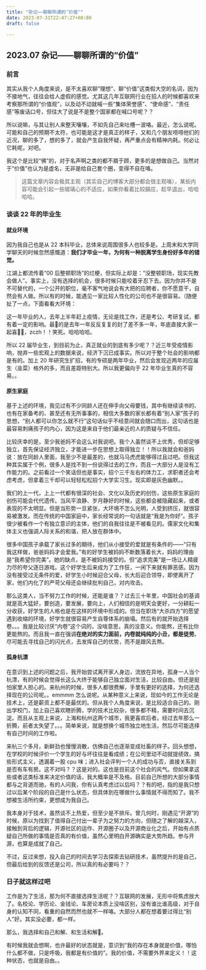 ```yaml
---
title: "杂记——聊聊所谓的’价值‘"
date: 2023-07-31T22:47:27+08:00
draft: false

---
```


## 2023.07 杂记——聊聊所谓的“价值”

### 前言

其实从我个人角度来说，是不太喜欢聊“理想”、聊“价值”这类假大空的名词，因为不接地气，往往会给人虚假的感觉。尤其这几年互联网行业在招人的时候都喜欢来考察那所谓的“价值观”，以及动不动就喊一些“集体荣誉感”、“使命感”、“责任感”等废话口号，但往大了说是不是整个国家都在喊口号呢？？

所以说嘛，与其让别人来整天嚷嚷，不如先自己来吐槽一波咯。最近，怎么说呢。可能和自己的预期不太符，也可能是这才是真正的样子，又和几个朋友唠唠他们的近况，聊的多了，想的多了，就会产生自我怀疑，再严重点会有精神内耗。何必让它耗呢，对吧。

我这个是比较“佛”的，对于名声啊之类的都不屑于顾，更多的是想做自己。当然对于“价值”也认为是虚名，无非是给自己套个圈，变得不自在咯。

> 这篇文章内容会极其主观（其实自己的博客大部分都会很主观咯），某些内容可能会引起一些玻璃心的不适应，如果你看着比较膈应，趁早退出，哈哈哈哈。

### 谈谈 22 年的毕业生

#### 就业环境

因为我自己也是从 22 本科毕业，总体来说周围很多人也较多是。上周末和大学同学聊天的时候忽然感慨道：**我们才毕业一年，为何有一种脱离学生身份好多年的错觉。**

 江湖上都流传着“00 后整顿职场”的烂梗，但实际上却是：“没整顿职场，现实先教会做人”。事实上，没有选择的机会，很多时候只能咬着牙忍下去。因为你并不是不可替代的，一个公开的职位，毫不客气地说会有大把的应聘者，你不愿意干，自然会有人做。所以有的时候，能遇见一家比较人性化的公司也不是很容易。（随便扯了一点，下面看看大环境：

这一年毕业的人，去年上半年赶上疫情，无论是找工作，还是考公、考研复试，都有着一定的影响。最💩的是去年一年反反复复的封了差不多一年，年底直接大家一起喜🐑🐑，zczh！！笑死。哈哈哈哈。

所以 22 届毕业生，到目前为止，真正就业的到底有多少呢？？近三年受疫情影响，抛弃一些宏观上的数据来说，经济下沉已成事实。所以对于整个社会的影响都是有的。加上 20 年研究生扩招，有的专硕是两年毕业，然后会发现近两年的应届生（韭菜）格外的多，而且差距特别大。所以我更偏向于 22 年毕业生真的不容易。。

#### 原生家庭

基于上述的环境，我见过有不少同龄人还在伸手向父母要钱，其中有继续读书的、也有在家备考的、甚至还有无所事事的，相信大多数的家长都有着“别人家”孩子的思想，“别人都可以你怎么就不行”这句话似乎不经意间就会随口而出，这句话也是最容易刺痛孩子的内心，因为这是来自于他们最亲近的人的质疑与不信任。

比较庆幸的是，至少我爸妈不会这么对我说吧。我个人虽然谈不上优秀，但却足够独立，首先保证经济独立，才能进一步在思想上取得独立！！所以我就会和爸妈说：放在同龄人里面，我至少不是最差的，也就马马虎虎能够得过且过吧。但我这种其实属于个例，很多人是找不到一份说得过去的工作，而且一大部分人是没有工作能力的。之前看过一个笑话但也是事实，招个三千左右的体力工，求职者还会考虑考虑，但拿着三千却可以轻轻松松招个大学实习生。现实即是灰色幽默。。

我们的上一代，上上一代都有很深的社会、文化以及历史的创伤，这些原生家庭的创伤可能会代代遗传。当风平浪静、岁月静好的时候，这些都会被隐藏起来，或者表现的不太明显。但是当形势一旦紧张，大环境不怎么光明，人受到挤压，就很容易被激发。而在传统的中国家庭中，家长经常说的一句话就是“我是为你好”。孩子很少被看作一个有独立意识的主体，他们的自我往往是不被看见的。儒家文化和集体主义也强调人际关系的和谐，把人放在群体中。

很多中国孩子承载了家长过多的期待，他们从小接受的爱就是有条件的——“只有我这样做，爸爸妈妈才会爱我。”有的好学生被妈妈不断数落着长大，妈妈的理由是“我希望你完美”。她的缺点，是不被妈妈接受的。但“追求完美”是一场让人精疲力尽的夸父逐日游戏。这个好学生后来成为了工作狂，一闲下来就有罪恶感。因为没有接受过无条件的爱，好学生小时候迎合父母，长大后迎合领导，即使离开了家，他们内化了的严苛父母还会继续批判自己，对内攻击。

那么这类人，当不努力工作的时候，还能是谁？？过去三十年里，中国社会的基调就是高大猛好，要创造，要发展，要向上，人们相信的是明天会更好，一分耕耘一分收获，好学生的人格也是在这样的环境中形成的。但当在职场“大杀四方”的愿望遇到收缩的环境，好学生就很容易产生自尊体系的崩塌。然后有的就开始选择卷。。。我是比较讨厌“内卷”这个词的，没啥意思，真的没意义。你能熬，还有比你更能熬的。而且我一直在强调**在绝对的实力面前，内卷就纯纯的小丑，都是徒劳**。尽可能去寻找自己的闪光点，去发挥自己的优势，而不是跟风去熬。

#### 孤身杭漂

在意识到上述的问题之后，我开始尝试离开家人身边，流放在异地，孤身一人当个杭漂，有的时候会觉得长这么大终于能够自己独立面对生活，比较自由。但还是挺怕家里人担心的。来杭州的时候，很多人都很费解，手里有更好的选择，为何还选择现在的公司呢。。emmmm 怎么说呢。从某种意义上来说，现如今的工作无论是技术上，还是薪资上都不是最优的。但从我个人角度来说，是比较适合自己的。刚出学校门，加上自己喜欢瞎折腾，学的技术比较杂，很多都不精，需要时间去沉淀。而且从主观上来说，上海和杭州这两个城市，我更喜欢后者。经过去年那么一折腾，前者太失望了。。。简单来说，就是想换个城市独立地生活，然后尽可能选择有自己时间的工作啦。

来杭三个多月，新鲜劲也慢慢消散，仿佛自己也逐渐变成社畜的样子。回头想想，在学校的时候评价一个学生的好与坏往往是看成绩；在公司里动不动就提绩效，搞些形式主义，透漏着一股 cpu 味；进入社会评判一个人的成功与否，直接关系到是否有车有房。这不对吗？？这是对的。这也是目前这个社会的风气。但如果拿这些或者这类标准来决定价值的话，我大概率是不及格。目前自己所想的大部分事情都与之背道而驰，有的人问我，你有认真考虑过以后吗？？有的吧，指的是我只想过以后某个阶段的自己是什么状态，但具体到在哪做什么事情就不得而知了。我不想被生活所约束，更想成为我自己。

我本身对于技术，虽然谈不上热爱，但至少是不排斥。曾几何时，刚遇见“开源”的时候，原以为找到了值得自己付出一辈子为之努力的方向，但随之了解的越深入，接触到背后的逻辑，开源社区的运作、开源圈子以及开源商业化之后，开始有点质疑自己所做的事情是否真的有价值，虽然心里明白开源确实是大势所趋。参与开源，也算是成就了自己。

不过，反过来想，投入自己的时间去学习去探索去钻研技术，虽然提升的是自己，但最后给到的反馈还是公司，所以真的有必要吗？？

### 日子就这样过吧

工作是为了生活，那为何不直接选择生活呢？？互联网的发展，无形中将焦虑放大了。名校论、学历论、金钱论、车房论本质上没啥区别，没有谁比谁高级，对于自身的认知不同，看重的自然而然也就不一样咯。大部分人都在想着要过得比“别人”好。其实没必要，都一样。

那么，我选择和自己和解、和生活和解🙏。

有时候我就会想啊，也许最好的状态就是，意识到“我的存在本身就是价值，哪怕什么都不做，只是呼吸，我都是有价值的”。我的价值，不需要外界来定义！！这种状态，也就是自由。。
